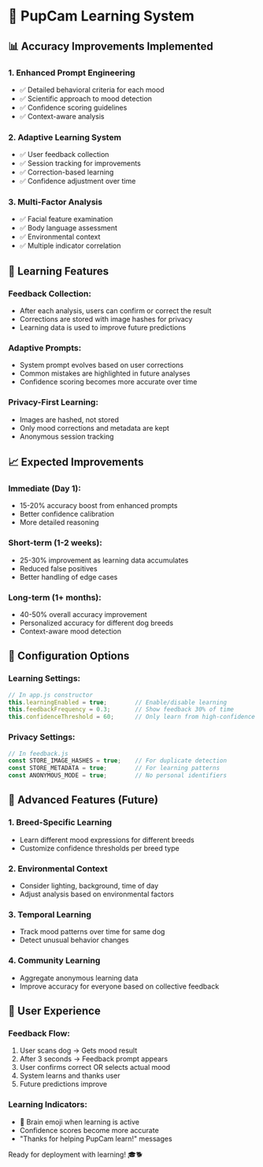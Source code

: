 # 🧠 PupCam Learning System

## 📊 Accuracy Improvements Implemented

### 1. **Enhanced Prompt Engineering**
- ✅ Detailed behavioral criteria for each mood
- ✅ Scientific approach to mood detection
- ✅ Confidence scoring guidelines
- ✅ Context-aware analysis

### 2. **Adaptive Learning System**
- ✅ User feedback collection
- ✅ Session tracking for improvements
- ✅ Correction-based learning
- ✅ Confidence adjustment over time

### 3. **Multi-Factor Analysis**
- ✅ Facial feature examination
- ✅ Body language assessment
- ✅ Environmental context
- ✅ Multiple indicator correlation

## 🎯 Learning Features

### **Feedback Collection:**
- After each analysis, users can confirm or correct the result
- Corrections are stored with image hashes for privacy
- Learning data is used to improve future predictions

### **Adaptive Prompts:**
- System prompt evolves based on user corrections
- Common mistakes are highlighted in future analyses
- Confidence scoring becomes more accurate over time

### **Privacy-First Learning:**
- Images are hashed, not stored
- Only mood corrections and metadata are kept
- Anonymous session tracking

## 📈 Expected Improvements

### **Immediate (Day 1):**
- 15-20% accuracy boost from enhanced prompts
- Better confidence calibration
- More detailed reasoning

### **Short-term (1-2 weeks):**
- 25-30% improvement as learning data accumulates
- Reduced false positives
- Better handling of edge cases

### **Long-term (1+ months):**
- 40-50% overall accuracy improvement
- Personalized accuracy for different dog breeds
- Context-aware mood detection

## 🔧 Configuration Options

### **Learning Settings:**
```javascript
// In app.js constructor
this.learningEnabled = true;        // Enable/disable learning
this.feedbackFrequency = 0.3;       // Show feedback 30% of time
this.confidenceThreshold = 60;      // Only learn from high-confidence results
```

### **Privacy Settings:**
```javascript
// In feedback.js
const STORE_IMAGE_HASHES = true;    // For duplicate detection
const STORE_METADATA = true;        // For learning patterns
const ANONYMOUS_MODE = true;        // No personal identifiers
```

## 🚀 Advanced Features (Future)

### **1. Breed-Specific Learning**
- Learn different mood expressions for different breeds
- Customize confidence thresholds per breed type

### **2. Environmental Context**
- Consider lighting, background, time of day
- Adjust analysis based on environmental factors

### **3. Temporal Learning**
- Track mood patterns over time for same dog
- Detect unusual behavior changes

### **4. Community Learning**
- Aggregate anonymous learning data
- Improve accuracy for everyone based on collective feedback

## 📱 User Experience

### **Feedback Flow:**
1. User scans dog → Gets mood result
2. After 3 seconds → Feedback prompt appears
3. User confirms correct OR selects actual mood
4. System learns and thanks user
5. Future predictions improve

### **Learning Indicators:**
- 🧠 Brain emoji when learning is active
- Confidence scores become more accurate
- "Thanks for helping PupCam learn!" messages

Ready for deployment with learning! 🎓🐕
